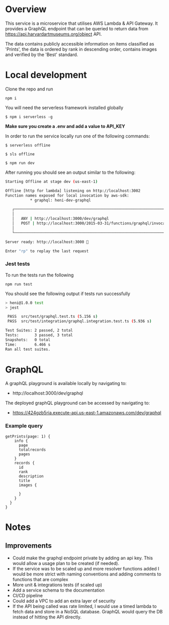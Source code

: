 # Overview

This service is a microservice that utilises AWS Lambda & API Gateway. It provides a GraphQL endpoint that can be queried to return data from https://api.harvardartmuseums.org/object API.

The data contains publicly accessible information on items classified as 'Prints', the data is ordered by rank in descending order, contains images and verified by the 'Best' standard.

# Local development

Clone the repo and run

```
npm i
```

You will need the serverless framework installed globally

```
$ npm i serverless -g
```

**Make sure you create a .env and add a value to API_KEY**

In order to run the service locally run one of the following commands:

```
$ serverless offline
```

```
$ sls offline
```

```
$ npm run dev
```

After running you should see an output similar to the following:

```bash
Starting Offline at stage dev (us-east-1)

Offline [http for lambda] listening on http://localhost:3002
Function names exposed for local invocation by aws-sdk:
           * graphql: heni-dev-graphql

   ┌───────────────────────────────────────────────────────────────────────────┐
   │                                                                           │
   │   ANY | http://localhost:3000/dev/graphql                                 │
   │   POST | http://localhost:3000/2015-03-31/functions/graphql/invocations   │
   │                                                                           │
   └───────────────────────────────────────────────────────────────────────────┘

Server ready: http://localhost:3000 🚀

Enter "rp" to replay the last request
```

### Jest tests

To run the tests run the following

```
npm run test
```

You should see the following output if tests run successfully

```bash
> heni@1.0.0 test
> jest

 PASS  src/test/graphql.test.ts (5.156 s)
 PASS  src/test/integration/graphql.integration.test.ts (5.936 s)

Test Suites: 2 passed, 2 total
Tests:       3 passed, 3 total
Snapshots:   0 total
Time:        6.466 s
Ran all test suites.
```

# GraphQL

A graphQL playground is available locally by navigating to:

- http://localhost:3000/dev/graphql

The deployed graphQL playground can be accessed by navigating to:

- https://424gzb5ria.execute-api.us-east-1.amazonaws.com/dev/graphql

### Example query

```
getPrints(page: 1) {
    info {
      page
      totalrecords
      pages
    }
    records {
      id
      rank
      description
      title
      images {

      }
    }
  }
}
```

# Notes

## Improvements

- Could make the graphql endpoint private by adding an api key. This would allow a usage plan to be created (if needed).
- If the service was to be scaled up and more resolver functions added I would be more strict with naming conventions and adding comments to functions that are complex
- More unit & integrations tests (if scaled up)
- Add a service schema to the documentation
- CI/CD pipeline
- Could add a VPC to add an extra layer of security
- If the API being called was rate limited, I would use a timed lambda to fetch data and store in a NoSQL database. GraphQL would query the DB instead of hitting the API directly.
